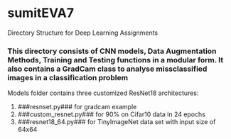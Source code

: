 # sumitEVA7
Directory Structure for Deep Learning Assignments
### This directory consists of CNN models, Data Augmentation Methods, Training and Testing functions in a modular form. It also contains a GradCam class to analyse missclassified images in a classification problem ###

Models folder contains three customized ResNet18 architectures:
1. ###resnset.py### for gradcam example
2. ###custom_resnet.py### for 90% on Cifar10 data in 24 epochs
3. ###resnet18_64.py### for TinyImageNet data set with input size of 64x64
